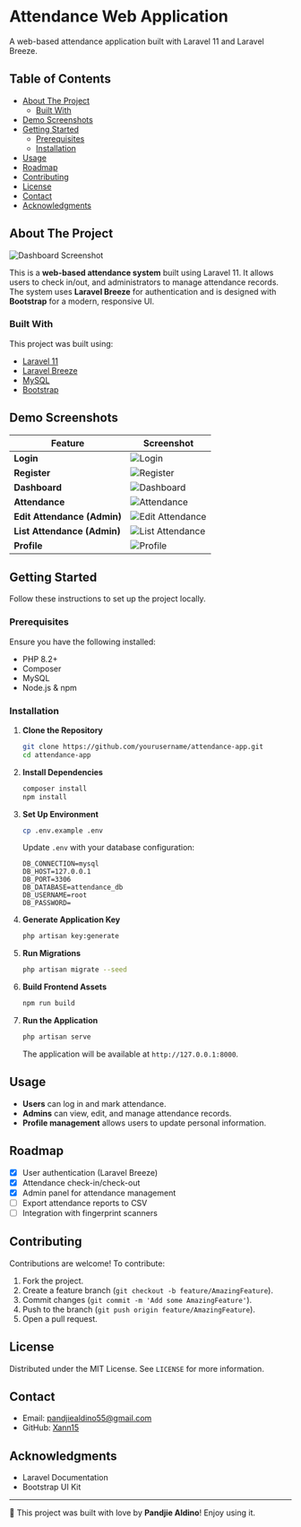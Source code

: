 # Attendance Web Application

A web-based attendance application built with Laravel 11 and Laravel Breeze.

## Table of Contents

- [About The Project](#about-the-project)
  - [Built With](#built-with)
- [Demo Screenshots](#demo-screenshots)
- [Getting Started](#getting-started)
  - [Prerequisites](#prerequisites)
  - [Installation](#installation)
- [Usage](#usage)
- [Roadmap](#roadmap)
- [Contributing](#contributing)
- [License](#license)
- [Contact](#contact)
- [Acknowledgments](#acknowledgments)

## About The Project

![Dashboard Screenshot](public/proof/dashboard.png)

This is a **web-based attendance system** built using Laravel 11. It allows users to check in/out, and administrators to manage attendance records. The system uses **Laravel Breeze** for authentication and is designed with **Bootstrap** for a modern, responsive UI.

### Built With

This project was built using:

- [Laravel 11](https://laravel.com/)
- [Laravel Breeze](https://laravel.com/docs/11.x/starter-kits#laravel-breeze)
- [MySQL](https://www.mysql.com/)
- [Bootstrap](https://getbootstrap.com/)

## Demo Screenshots

| Feature                | Screenshot |
|------------------------|------------|
| **Login**         | ![Login](public/proof/login.png) |
| **Register**         | ![Register](public/proof/register.png) |
| **Dashboard**         | ![Dashboard](public/proof/dashboard.png) |
| **Attendance**        | ![Attendance](public/proof/attendance.png) |
| **Edit Attendance (Admin)** | ![Edit Attendance](public/proof/edit-attendance.png) |
| **List Attendance (Admin)** | ![List Attendance](public/proof/list-attendance.png) |
| **Profile**           | ![Profile](public/proof/profile.png) |

## Getting Started

Follow these instructions to set up the project locally.

### Prerequisites

Ensure you have the following installed:

- PHP 8.2+
- Composer
- MySQL
- Node.js & npm

### Installation

1. **Clone the Repository**
   ```sh
   git clone https://github.com/yourusername/attendance-app.git
   cd attendance-app
   ```

2. **Install Dependencies**
   ```sh
   composer install
   npm install
   ```

3. **Set Up Environment**
   ```sh
   cp .env.example .env
   ```

   Update `.env` with your database configuration:

   ```
   DB_CONNECTION=mysql
   DB_HOST=127.0.0.1
   DB_PORT=3306
   DB_DATABASE=attendance_db
   DB_USERNAME=root
   DB_PASSWORD=
   ```

4. **Generate Application Key**
   ```sh
   php artisan key:generate
   ```

5. **Run Migrations**
   ```sh
   php artisan migrate --seed
   ```

6. **Build Frontend Assets**
   ```sh
   npm run build
   ```

7. **Run the Application**
   ```sh
   php artisan serve
   ```

   The application will be available at `http://127.0.0.1:8000`.

## Usage

- **Users** can log in and mark attendance.
- **Admins** can view, edit, and manage attendance records.
- **Profile management** allows users to update personal information.

## Roadmap

- [x] User authentication (Laravel Breeze)
- [x] Attendance check-in/check-out
- [x] Admin panel for attendance management
- [ ] Export attendance reports to CSV
- [ ] Integration with fingerprint scanners

## Contributing

Contributions are welcome! To contribute:

1. Fork the project.
2. Create a feature branch (`git checkout -b feature/AmazingFeature`).
3. Commit changes (`git commit -m 'Add some AmazingFeature'`).
4. Push to the branch (`git push origin feature/AmazingFeature`).
5. Open a pull request.

## License

Distributed under the MIT License. See `LICENSE` for more information.

## Contact

- Email: pandjiealdino55@gmail.com
- GitHub: [Xann15](https://github.com/Xann15)

## Acknowledgments

- Laravel Documentation
- Bootstrap UI Kit

---

🚀 This project was built with love by **Pandjie Aldino**! Enjoy using it.
